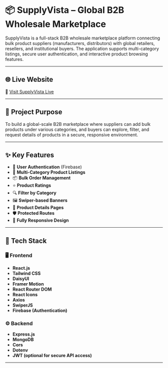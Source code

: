 # 📦 SupplyVista – Global B2B Wholesale Marketplace

SupplyVista is a full-stack B2B wholesale marketplace platform connecting bulk product suppliers (manufacturers, distributors) with global retailers, resellers, and institutional buyers. The application supports multi-category listings, secure user authentication, and interactive product browsing features.

---

## 🌐 Live Website

🔗 [Visit SupplyVista Live](https://supply-vista.web.app)

---

## 🎯 Project Purpose

To build a global-scale B2B marketplace where suppliers can add bulk products under various categories, and buyers can explore, filter, and request details of products in a secure, responsive environment.

---

## ✨ Key Features

- 🔐 **User Authentication** (Firebase)
- 📂 **Multi-Category Product Listings**
- 📦 **Bulk Order Management**
- ⭐ **Product Ratings**
- 🔍 **Filter by Category**
- 🖼️ **Swiper-based Banners**
- 🧾 **Product Details Pages**
- 🛡️ **Protected Routes**
- 📱 **Fully Responsive Design**

---

## 🧩 Tech Stack

### 🖥️ Frontend
- **React.js**
- **Tailwind CSS**
- **DaisyUI**
- **Framer Motion**
- **React Router DOM**
- **React Icons**
- **Axios**
- **SwiperJS**
- **Firebase (Authentication)**

### ⚙️ Backend
- **Express.js**
- **MongoDB**
- **Cors**
- **Dotenv**
- **JWT (optional for secure API access)**

---
